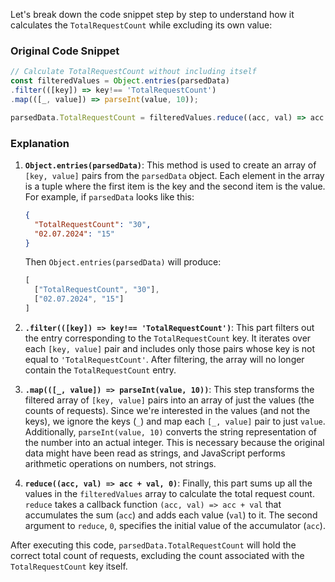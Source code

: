 Let's break down the code snippet step by step to understand how it calculates the `TotalRequestCount` while excluding its own value:

### Original Code Snippet

```javascript
// Calculate TotalRequestCount without including itself
const filteredValues = Object.entries(parsedData)
.filter(([key]) => key!== 'TotalRequestCount')
.map(([_, value]) => parseInt(value, 10));

parsedData.TotalRequestCount = filteredValues.reduce((acc, val) => acc + val, 0);
```

### Explanation

1. **`Object.entries(parsedData)`**: This method is used to create an array of `[key, value]` pairs from the `parsedData` object. Each element in the array is a tuple where the first item is the key and the second item is the value. For example, if `parsedData` looks like this:

   ```json
   {
     "TotalRequestCount": "30",
     "02.07.2024": "15"
   }
   ```

   Then `Object.entries(parsedData)` will produce:

   ```javascript
   [
     ["TotalRequestCount", "30"],
     ["02.07.2024", "15"]
   ]
   ```

2. **`.filter(([key]) => key!== 'TotalRequestCount')`**: This part filters out the entry corresponding to the `TotalRequestCount` key. It iterates over each `[key, value]` pair and includes only those pairs whose key is not equal to `'TotalRequestCount'`. After filtering, the array will no longer contain the `TotalRequestCount` entry.

3. **`.map(([_, value]) => parseInt(value, 10))`**: This step transforms the filtered array of `[key, value]` pairs into an array of just the values (the counts of requests). Since we're interested in the values (and not the keys), we ignore the keys (`_`) and map each `[_, value]` pair to just `value`. Additionally, `parseInt(value, 10)` converts the string representation of the number into an actual integer. This is necessary because the original data might have been read as strings, and JavaScript performs arithmetic operations on numbers, not strings.

4. **`reduce((acc, val) => acc + val, 0)`**: Finally, this part sums up all the values in the `filteredValues` array to calculate the total request count. `reduce` takes a callback function `(acc, val) => acc + val` that accumulates the sum (`acc`) and adds each value (`val`) to it. The second argument to `reduce`, `0`, specifies the initial value of the accumulator (`acc`).

After executing this code, `parsedData.TotalRequestCount` will hold the correct total count of requests, excluding the count associated with the `TotalRequestCount` key itself.